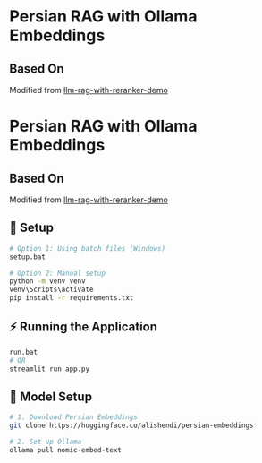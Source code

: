# Persian RAG with Ollama Embeddings

## Based On
Modified from [llm-rag-with-reranker-demo](https://github.com/yankeexe/llm-rag-with-reranker-demo)

# Persian RAG with Ollama Embeddings

## Based On
Modified from [llm-rag-with-reranker-demo](https://github.com/yankeexe/llm-rag-with-reranker-demo)

## 🔨 Setup

```bash
# Option 1: Using batch files (Windows)
setup.bat

# Option 2: Manual setup
python -m venv venv
venv\Scripts\activate
pip install -r requirements.txt
```
## ⚡️ Running the Application
```bash
run.bat
# OR
streamlit run app.py
```
## 🧠 Model Setup
```bash
# 1. Download Persian Embeddings
git clone https://huggingface.co/alishendi/persian-embeddings

# 2. Set up Ollama
ollama pull nomic-embed-text
```
